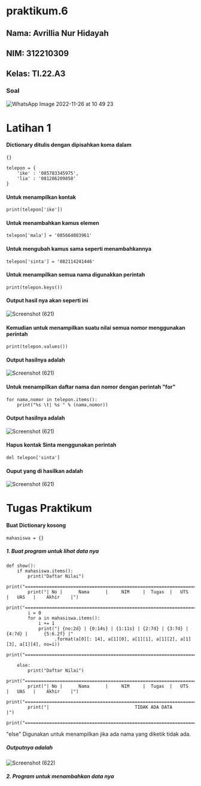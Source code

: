 # praktikum.6
## Nama: Avrillia Nur Hidayah
## NIM: 312210309
## Kelas: TI.22.A3
### Soal

![WhatsApp Image 2022-11-26 at 10 49 23](https://user-images.githubusercontent.com/115686359/204071477-492c3893-309f-490e-8280-91f8ee52ef5f.jpeg)

# Latihan 1
#### Dictionary ditulis dengan dipisahkan koma dalam
```
{}
```
```
telepon = {
    'ike' : '085783345975',
    'lia' : '081286209858'
}
```
#### Untuk menampilkan kontak
```
print(telepon['ike'])
```

#### Untuk menambahkan kamus elemen
```
telepon['mala'] = '085664803961'
```

#### Untuk mengubah kamus sama seperti menambahkannya
```
telepon['sinta'] = '082114241446'
```

#### Untuk menampilkan semua nama digunakkan perintah
```
print(telepon.keys())
```

#### Output hasil nya akan seperti ini
![Screenshot (621)](https://user-images.githubusercontent.com/115686359/204073267-156d9744-3253-4c2e-a46a-c377219da27c.png)

#### Kemudian untuk menampilkan suatu nilai semua nomor menggunakan perintah
```
print(telepon.values())
```

#### Output hasilnya adalah
![Screenshot (621)](https://user-images.githubusercontent.com/115686359/204073331-cf39925b-b05e-4c19-b5f3-b72d1f216238.png)

#### Untuk menampilkan daftar nama dan nomor dengan perintah "for"
```
for nama,nomor in telepon.items():
    print("%s \t| %s " % (nama,nomor))
```

#### Output hasilnya adalah
![Screenshot (621)](https://user-images.githubusercontent.com/115686359/204075423-bb4a89a7-e386-4f1e-b1ff-6fe7c34481ba.png)

#### Hapus kontak Sinta menggunakan perintah
```
del telepon['sinta']
```

#### Ouput yang di hasilkan adalah
![Screenshot (621)](https://user-images.githubusercontent.com/115686359/204075500-ff1d93cc-fd60-44d0-8fd1-c3e14eaff9c1.png)

# Tugas Praktikum

#### Buat Dictionary kosong
```
mahasiswa = {}
```
##### 1. Buat program untuk lihat data nya

```
def show():
    if mahasiswa.items():
        print("Daftar Nilai")
        print("=================================================================================")
        print("| No |      Nama      |     NIM     |  Tugas  |   UTS   |   UAS   |    Akhir    |")
        print("=================================================================================")
        i = 0
        for a in mahasiswa.items():
            i += 1
            print("| {no:2d} | {0:14s} | {1:11s} | {2:7d} | {3:7d} | {4:7d} |      {5:6.2f} |"
                  .format(a[0][: 14], a[1][0], a[1][1], a[1][2], a[1][3], a[1][4], no=i))
        print("=================================================================================")

    else:
        print("Daftar Nilai")
        print("=================================================================================")
        print("| No |      Nama      |     NIM     |  Tugas  |   UTS   |   UAS   |    Akhir    |")
        print("=================================================================================")
        print("|                                TIDAK ADA DATA                                 |")
        print("=================================================================================")
```
"else" Digunakan untuk menampilkan jika ada nama yang diketik tidak ada.

##### Outputnya adalah
![Screenshot (622)](https://user-images.githubusercontent.com/115686359/204092088-9cff7aff-9382-4c72-b404-dd8689f4145a.png)

##### 2. Program untuk menambahkan data nya
```
